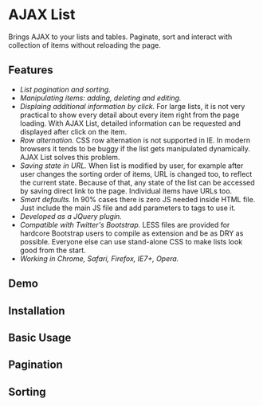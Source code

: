 AJAX List
=========

Brings AJAX to your lists and tables. Paginate, sort and interact with collection of items without reloading the page.

Features
--------

* *List pagination and sorting.*
* *Manipulating items: adding, deleting and editing.*
* *Displaing additional information by click.*
  For large lists, it is not very practical to show every detail about every item right from the page loading. With AJAX List, detailed information can be requested and displayed after click on the item.
* *Row alternation.*
  CSS row alternation is not supported in IE. In modern browsers it tends to be buggy if the list gets manipulated dynamically. AJAX List solves this problem.
* *Saving state in URL.*
  When list is modified by user, for example after user changes the sorting order of items, URL is changed too, to reflect the current state. Because of that, any state of the list can be accessed by saving direct link to the page. Individual items have URLs too.
* *Smart defaults.*
  In 90% cases there is zero JS needed inside HTML file. Just include the main JS file and add parameters to tags to use it.
* *Developed as a JQuery plugin.*
* *Compatible with Twitter's Bootstrap.*
  LESS files are provided for hardcore Bootstrap users to compile as extension and be as DRY as possible. Everyone else can use stand-alone CSS to make lists look good from the start.
* *Working in Chrome, Safari, Firefox, IE7+, Opera.*

Demo
----

Installation
------------

Basic Usage
-----------

Pagination
----------

Sorting
-------

